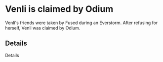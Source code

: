 # Venli is claimed by Odium
Venli's friends were taken by Fused during an Everstorm. After refusing for herself, Venli was claimed by Odium.

## Details
Details
